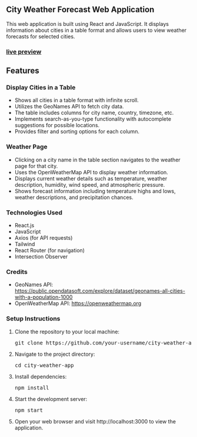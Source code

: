 ## City Weather Forecast Web Application

This web application is built using React and JavaScript. It displays information about cities in a table format and allows users to view weather forecasts for selected cities.

### [live preview](https://main--abhii-weather.netlify.app/)

## Features

### Display Cities in a Table
   - Shows all cities in a table format with infinite scroll.
   - Utilizes the GeoNames API to fetch city data.
   - The table includes columns for city name, country, timezone, etc.
   - Implements search-as-you-type functionality with autocomplete suggestions for possible locations.
   - Provides filter and sorting options for each column.

### Weather Page
   - Clicking on a city name in the table section navigates to the weather page for that city.
   - Uses the OpenWeatherMap API to display weather information.
   - Displays current weather details such as temperature, weather description, humidity, wind speed, and atmospheric   pressure.
   - Shows forecast information including temperature highs and lows, weather descriptions, and precipitation chances.

### Technologies Used
   - React.js
   - JavaScript
   - Axios (for API requests)
   - Tailwind
   - React Router (for navigation)
   - Intersection Observer

### Credits
   - GeoNames API: https://public.opendatasoft.com/explore/dataset/geonames-all-cities-with-a-population-1000
   - OpenWeatherMap API: https://openweathermap.org

### Setup Instructions
1. Clone the repository to your local machine:
   <pre>git clone https://github.com/your-username/city-weather-app.git</pre>

2. Navigate to the project directory:
   <pre>cd city-weather-app</pre>

3. Install dependencies:
   <pre>npm install</pre>

4. Start the development server:
   <pre>npm start</pre>

5. Open your web browser and visit http://localhost:3000 to view the application.
